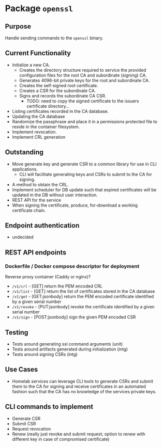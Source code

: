 # Package `openssl`
## Purpose
Handle sending commands to the `openssl` binary.

## Current Functionality
- Initialize a new CA.
    - Creates the directory structure required to service the provided configuration files for the root CA and subordinate (signing) CA.
    - Generates 4096-bit private keys for the root and subordinate CA.
    - Creates the self-signed root certificate.
    - Creates a CSR for the subordinate CA.
    - Signs and records the subordinate CA CSR.
        - TODO: need to copy the signed certificate to the issuers certificate directory...
- Listing certificates recorded in the CA database.
- Updating the CA database
- Randomize the passphrase and place it in a permissions protected file to reside in the container filesystem.
- Implement revocation.
- Implement CRL generation

## Outstanding
- Move generate key and generate CSR to a common library for use in CLI applications.
    - CLI will facilitate generating keys and CSRs to submit to the CA for signing.
- A method to obtain the CRL.
- Implement scheduler for DB update such that expired certificates will be updated in the DB without user interaction.
- REST API for the service
- When signing the certificate, produce, for-download a working certificate chain.

## Endpoint authentication
- undecided

## REST API endpoints
### Dockerfile / Docker compose descriptor for deployment
Reverse proxy container (Caddy or nginx)?
- `/v1/crl` - [GET] return the PEM encoded CRL
- `/v1/list` - [GET] return the list of certificates stored in the CA database
- `/v1/get` - [GET:jsonbody] return the PEM encoded certificate identified by a given serial number
- `/v1/revoke` - [PUT:jsonbody] revoke the certificate identified by a given serial number
- `/v1/sign` - [POST:jsonbody] sign the given PEM encoded CSR

## Testing
- Tests around generating ssl command arguments (unit)
- Tests around artifacts generated during initialization (intg)
- Tests around signing CSRs (intg)

## Use Cases
- Homelab services can leverage CLI tools to generate CSRs and submit them to the CA for signing and receive certificates in an automated fashion such that the CA has no knowledge of the services private keys.

## CLI commands to implement
- Generate CSR
- Submit CSR
- Request revocation
- Renew (really just revoke and submit request; option to renew with different key in case of compromised certificate)